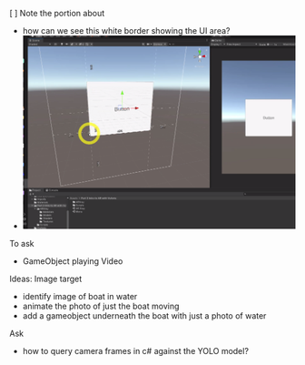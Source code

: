 
[ ] Note the portion about 
- how can we see this white border showing the UI area?
- ![](/assets/images/2022-03-08-14-28-02.png)


To ask
- GameObject playing Video


Ideas:
Image target
- identify image of boat in water
- animate the photo of just the boat moving
- add a gameobject underneath the boat with just a photo of water

Ask
- how to query camera frames in c# against the YOLO model?


